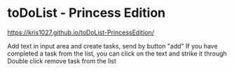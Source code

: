 # toDoList - Princess Edition

https://kris1027.github.io/toDoList-PrincessEdition/

Add text in input area and create tasks, send by button "add"
If you have completed a task from the list, you can click on the text and strike it through
Double click remove task from the list
